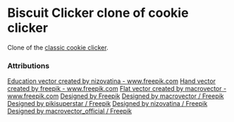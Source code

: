 # Biscuit Clicker clone of cookie clicker

Clone of the [classic cookie clicker](https://orteil.dashnet.org/experiments/cookie/).

### Attributions
<a href='https://www.freepik.com/vectors/education'>Education vector created by nizovatina - www.freepik.com</a>
<a href='https://www.freepik.com/vectors/hand'>Hand vector created by freepik - www.freepik.com</a>
<a href="https://www.freepik.com/vectors/flat">Flat vector created by macrovector - www.freepik.com</a>
<a href="http://www.freepik.com">Designed by Freepik</a>
<a href="http://www.freepik.com">Designed by macrovector / Freepik</a>
<a href="http://www.freepik.com">Designed by pikisuperstar / Freepik</a>
<a href="http://www.freepik.com">Designed by nizovatina / Freepik</a>
<a href="http://www.freepik.com">Designed by macrovector_official / Freepik</a>
